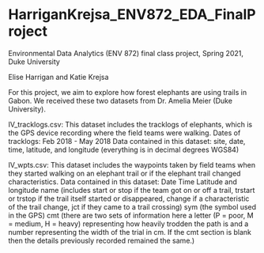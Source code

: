 # HarriganKrejsa_ENV872_EDA_FinalProject
Environmental Data Analytics (ENV 872) final class project, Spring 2021, Duke University

Elise Harrigan and Katie Krejsa

For this project, we aim to explore how forest elephants are using trails in Gabon. We received these two datasets from Dr. Amelia Meier (Duke University).

IV_tracklogs.csv:
This dataset includes the tracklogs of elephants, which is the GPS device recording where the field teams were walking. 
Dates of tracklogs: Feb 2018 - May 2018
Data contained in this dataset: site, date, time, latitude, and longitude (everything is in decimal degrees WGS84)

IV_wpts.csv:
This dataset includes the waypoints taken by field teams when they started walking on an elephant trail or if the elephant trail changed characteristics. 
Data contained in this dataset:
Date
Time
Latitude and longitude
name (includes start or stop if the team got on or off a trail, trstart or trstop if the trail itself started or disappeared, change if a characteristic of the trail change, jct if they came to a trail crossing)
sym (the symbol used in the GPS)
cmt (there are two sets of information here a letter (P = poor, M = medium, H = heavy) representing how heavily trodden the path is and a number representing the width of the trial in cm. If the cmt section is blank then the details previously recorded remained the same.)

